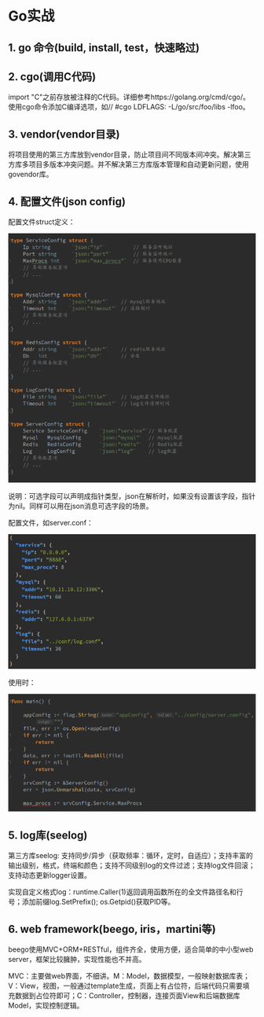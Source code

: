 # Go实战

## 1. go 命令(build, install, test，快速略过)

## 2. cgo(调用C代码)

import "C"之前存放被注释的C代码。详细参考https://golang.org/cmd/cgo/。使用cgo命令添加C编译选项，如// #cgo LDFLAGS: -L/go/src/foo/libs -lfoo。

## 3. vendor(vendor目录)

将项目使用的第三方库放到vendor目录，防止项目间不同版本间冲突。解决第三方库多项目多版本冲突问题。并不解决第三方库版本管理和自动更新问题，使用govendor库。

## 4. 配置文件(json config)

配置文件struct定义：

![](https://github.com/willkk/go/blob/master/images/goskill_jsonconf.png)

说明：可选字段可以声明成指针类型，json在解析时，如果没有设置该字段，指针为nil。同样可以用在json消息可选字段的场景。

配置文件，如server.conf：

![](https://github.com/willkk/go/blob/master/images/goskill_jsonfile.png)

使用时：

![](https://github.com/willkk/go/blob/master/images/goskill_jsonparse.png)

## 5. log库(seelog)

第三方库seelog: 支持同步/异步（获取频率：循环，定时，自适应）；支持丰富的输出级别，格式，终端和颜色；支持不同级别log的文件过滤；支持log文件回滚；支持动态更新logger设置。

实现自定义格式log：runtime.Caller(1)返回调用函数所在的全文件路径名和行号；添加前缀log.SetPrefix(); os.Getpid()获取PID等。

## 6. web framework(beego, iris，martini等)

beego使用MVC+ORM+RESTful，组件齐全，使用方便，适合简单的中小型web server，框架比较臃肿，实现性能也不并高。

MVC：主要做web界面，不细讲。M：Model，数据模型，一般映射数据库表；V：View，视图，一般通过template生成，页面上有占位符，后端代码只需要填充数据到占位符即可；C：Controller，控制器，连接页面View和后端数据库Model，实现控制逻辑。
